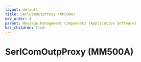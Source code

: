 ```yaml
---
layout: default
title: SerlComOutpProxy (MM500A)
nav_order: 4
parent: Message Management Components (Applicative Software)
has_children: true
---
```

# SerlComOutpProxy (MM500A)
